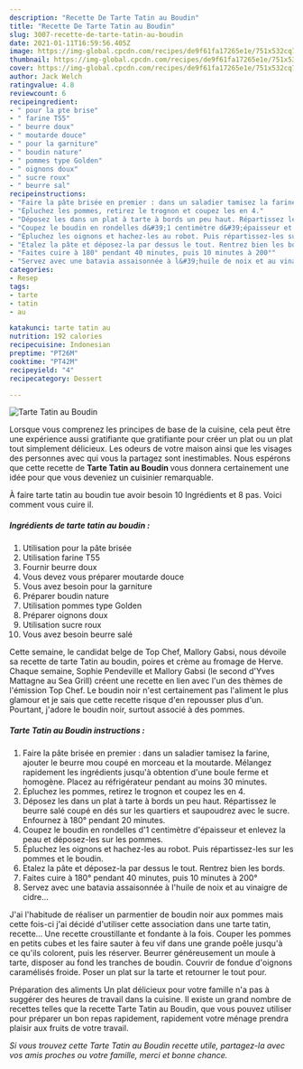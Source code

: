 ```yaml
---
description: "Recette De Tarte Tatin au Boudin"
title: "Recette De Tarte Tatin au Boudin"
slug: 3007-recette-de-tarte-tatin-au-boudin
date: 2021-01-11T16:59:56.405Z
image: https://img-global.cpcdn.com/recipes/de9f61fa17265e1e/751x532cq70/tarte-tatin-au-boudin-photo-principale-de-la-recette.jpg
thumbnail: https://img-global.cpcdn.com/recipes/de9f61fa17265e1e/751x532cq70/tarte-tatin-au-boudin-photo-principale-de-la-recette.jpg
cover: https://img-global.cpcdn.com/recipes/de9f61fa17265e1e/751x532cq70/tarte-tatin-au-boudin-photo-principale-de-la-recette.jpg
author: Jack Welch
ratingvalue: 4.8
reviewcount: 6
recipeingredient:
- " pour la pte brise"
- " farine T55"
- " beurre doux"
- " moutarde douce"
- " pour la garniture"
- " boudin nature"
- " pommes type Golden"
- " oignons doux"
- " sucre roux"
- " beurre sal"
recipeinstructions:
- "Faire la pâte brisée en premier : dans un saladier tamisez la farine, ajouter le beurre mou coupé en morceau et la moutarde. Mélangez rapidement les ingrédients jusqu&#39;à obtention d&#39;une boule ferme et homogène. Placez au réfrigérateur pendant au moins 30 minutes."
- "Épluchez les pommes, retirez le trognon et coupez les en 4."
- "Déposez les dans un plat à tarte à bords un peu haut. Répartissez le beurre salé coupé en dés sur les quartiers et saupoudrez avec le sucre. Enfournez à 180° pendant 20 minutes."
- "Coupez le boudin en rondelles d&#39;1 centimètre d&#39;épaisseur et enlevez la peau et déposez-les sur les pommes."
- "Épluchez les oignons et hachez-les au robot. Puis répartissez-les sur les pommes et le boudin."
- "Etalez la pâte et déposez-la par dessus le tout. Rentrez bien les bords."
- "Faites cuire à 180° pendant 40 minutes, puis 10 minutes à 200°"
- "Servez avec une batavia assaisonnée à l&#39;huile de noix et au vinaigre de cidre..."
categories:
- Resep
tags:
- tarte
- tatin
- au

katakunci: tarte tatin au 
nutrition: 192 calories
recipecuisine: Indonesian
preptime: "PT26M"
cooktime: "PT42M"
recipeyield: "4"
recipecategory: Dessert

---
```



![Tarte Tatin au Boudin](https://img-global.cpcdn.com/recipes/de9f61fa17265e1e/751x532cq70/tarte-tatin-au-boudin-photo-principale-de-la-recette.jpg)

Lorsque vous comprenez les principes de base de la cuisine, cela peut être une expérience aussi gratifiante que gratifiante pour créer un plat ou un plat tout simplement délicieux. Les odeurs de votre maison ainsi que les visages des personnes avec qui vous la partagez sont inestimables. Nous espérons que cette recette de <strong> Tarte Tatin au Boudin </strong> vous donnera certainement une idée pour que vous deveniez un cuisinier remarquable.

<!--inarticleads1-->

À faire tarte tatin au boudin tue avoir besoin 10 Ingrédients et 8 pas. Voici comment vous cuire il.

##### Ingrédients de tarte tatin au boudin :

1. Utilisation  pour la pâte brisée
1. Utilisation  farine T55
1. Fournir  beurre doux
1. Vous devez vous préparer  moutarde douce
1. Vous avez besoin  pour la garniture
1. Préparer  boudin nature
1. Utilisation  pommes type Golden
1. Préparer  oignons doux
1. Utilisation  sucre roux
1. Vous avez besoin  beurre salé


Cette semaine, le candidat belge de Top Chef, Mallory Gabsi, nous dévoile sa recette de tarte Tatin au boudin, poires et crème au fromage de Herve. Chaque semaine, Sophie Pendeville et Mallory Gabsi (le second d&#39;Yves Mattagne au Sea Grill) créent une recette en lien avec l&#39;un des thèmes de l&#39;émission Top Chef. Le boudin noir n&#39;est certainement pas l&#39;aliment le plus glamour et je sais que cette recette risque d&#39;en repousser plus d&#39;un. Pourtant, j&#39;adore le boudin noir, surtout associé à des pommes. 

<!--inarticleads2-->

##### Tarte Tatin au Boudin instructions :

1. Faire la pâte brisée en premier : dans un saladier tamisez la farine, ajouter le beurre mou coupé en morceau et la moutarde. Mélangez rapidement les ingrédients jusqu&#39;à obtention d&#39;une boule ferme et homogène. Placez au réfrigérateur pendant au moins 30 minutes.
1. Épluchez les pommes, retirez le trognon et coupez les en 4.
1. Déposez les dans un plat à tarte à bords un peu haut. Répartissez le beurre salé coupé en dés sur les quartiers et saupoudrez avec le sucre. Enfournez à 180° pendant 20 minutes.
1. Coupez le boudin en rondelles d&#39;1 centimètre d&#39;épaisseur et enlevez la peau et déposez-les sur les pommes.
1. Épluchez les oignons et hachez-les au robot. Puis répartissez-les sur les pommes et le boudin.
1. Etalez la pâte et déposez-la par dessus le tout. Rentrez bien les bords.
1. Faites cuire à 180° pendant 40 minutes, puis 10 minutes à 200°
1. Servez avec une batavia assaisonnée à l&#39;huile de noix et au vinaigre de cidre...


J&#39;ai l&#39;habitude de réaliser un parmentier de boudin noir aux pommes mais cette fois-ci j&#39;ai décidé d&#39;utiliser cette association dans une tarte tatin, recette… Une recette croustillante et fondante à la fois. Couper les pommes en petits cubes et les faire sauter à feu vif dans une grande poêle jusqu&#39;à ce qu&#39;ils colorent, puis les réserver. Beurrer généreusement un moule à tarte, disposer au fond les tranches de boudin. Couvrir de fondue d&#39;oignons caramélisés froide. Poser un plat sur la tarte et retourner le tout pour. 

<!--inarticleads1-->

<p>
Préparation des aliments Un plat délicieux pour votre famille n'a pas à suggérer des heures de travail dans la cuisine. Il existe un grand nombre de recettes telles que la recette Tarte Tatin au Boudin, que vous pouvez utiliser pour préparer un bon repas rapidement, rapidement votre ménage prendra plaisir aux fruits de votre travail.
</p>

<p>
<i>Si vous trouvez cette Tarte Tatin au Boudin recette utile, partagez-la avec vos amis proches ou votre famille, merci et bonne chance.</i>
</p>
